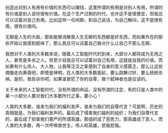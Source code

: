 创造出对别人有用有价值的东西可以赚钱，这里所谓的有用是对别人有用，所谓的有价值是别人说你很有价值。在这个生产过剩的时代，也许这不是很便宜，但我总可以试着对自己有用。比如这样一句闲聊，和自己说话，为自己解闷，这不是很有用，很有价值吗。

无聊是人生的大敌，那些能够消解我人生无聊的东西都是好东西，而如果外在的那些开始让我感到腻味了，那么我总可以试着自己做点什么让自己不那么无聊。

我想对于人类的大多数来说，随着人工智能时代的到来，大部分人都将成为无用之人，甚至是多余之人。但至少自我总可以试着对自己有用，这就是自我的价值。而如果有什么伟人、大人物，让我等泛泛之辈感到了自身的意义感匮乏，那么让这些偶像走向黄昏吧，即使是神明，在人类的大多数面前，要么跳舞讨好，要么统统杀掉。是的，我告诉你吧，如果谁冒犯了你的自尊，做个弑神者也是应该的。

关于未来的人工智能时代，没有所谓的命运，没有所谓的注定，有的只是人类中的某一小部分人要对我们大多数所行之事，要小心！

人类的大多数，谁来为我们的福利发声，谁来为我们的自尊代言？可是啊，历史的真相就是，为我们福利发声的，最后成了侵害我们福利的组织；为我们自尊代言的，最后成了损害我们尊严的所谓英雄。那组织成了恶势力，那英雄成了恶人，而人类的大多数，再一次呼唤救世主，伟人和英雄，悲哉悲哉。